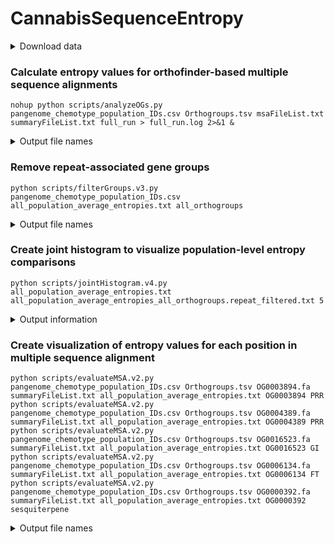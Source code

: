 # CannabisSequenceEntropy

<details>
<summary>Download data</summary>
wget https://salk-tm-pub.s3.us-west-2.amazonaws.com/cannabis_pangenome/core_dispensable_genes/Orthogroups.tsv <br>
wget https://salk-tm-pub.s3.us-west-2.amazonaws.com/cannabis_pangenome/core_dispensable_genes/pangenome_chemotype_population_IDs.csv <br>
https://resources.michael.salk.edu/root/home.html --> Genes V1 mRNA_Table (for summaryFileList.txt) <br>
</details>

### Calculate entropy values for orthofinder-based multiple sequence alignments
```
nohup python scripts/analyzeOGs.py pangenome_chemotype_population_IDs.csv Orthogroups.tsv msaFileList.txt summaryFileList.txt full_run > full_run.log 2>&1 &
```
<details>
<summary>Output file names</summary>
all_population_average_entropies.txt <br>
</details>

### Remove repeat-associated gene groups
```
python scripts/filterGroups.v3.py pangenome_chemotype_population_IDs.csv all_population_average_entropies.txt all_orthogroups
```
<details>
<summary>Output file names</summary>
all_population_average_entropies_all_orthogroups.repeat_filtered.txt <br>
</details>

### Create joint histogram to visualize population-level entropy comparisons
```
python scripts/jointHistogram.v4.py all_population_average_entropies.txt all_population_average_entropies_all_orthogroups.repeat_filtered.txt 5
```
<details>
<summary>Output information</summary>
pop1    pop2    statistic       pvalue <br>
asian_hemp feral 0.8375639347856714 0.0 <br>
asian_hemp hc_hemp 0.8395177728884496 0.0 <br>
asian_hemp hemp 0.8274982870253889 0.0 <br>
asian_hemp mj 0.8392839827683827 0.0 <br>
F1 asian_hemp 0.8390746784938936 0.0 <br>
F1 feral 0.8657673167634514 0.0 <br>
F1 hc_hemp 0.9024173330520182 0.0 <br>
F1 hemp 0.8618989236995579 0.0 <br>
F1 mj 0.9148663951998351 0.0 <br>
feral hc_hemp 0.8659468310917966 0.0 <br>
feral hemp 0.8739148670378099 0.0 <br>
feral mj 0.8609754305102137 0.0 <br>
hc_hemp hemp 0.8547936333921432 0.0 <br>
hc_hemp mj 0.9109642807961587 0.0 <br>
hemp mj 0.8553464635053353 0.0 <br>
</details>

### Create visualization of entropy values for each position in multiple sequence alignment
```
python scripts/evaluateMSA.v2.py pangenome_chemotype_population_IDs.csv Orthogroups.tsv OG0003894.fa summaryFileList.txt all_population_average_entropies.txt OG0003894 PRR
python scripts/evaluateMSA.v2.py pangenome_chemotype_population_IDs.csv Orthogroups.tsv OG0004389.fa summaryFileList.txt all_population_average_entropies.txt OG0004389 PRR
python scripts/evaluateMSA.v2.py pangenome_chemotype_population_IDs.csv Orthogroups.tsv OG0016523.fa summaryFileList.txt all_population_average_entropies.txt OG0016523 GI
python scripts/evaluateMSA.v2.py pangenome_chemotype_population_IDs.csv Orthogroups.tsv OG0006134.fa summaryFileList.txt all_population_average_entropies.txt OG0006134 FT
python scripts/evaluateMSA.v2.py pangenome_chemotype_population_IDs.csv Orthogroups.tsv OG0000392.fa summaryFileList.txt all_population_average_entropies.txt OG0000392 sesquiterpene
```
<details>
<summary>Output file names</summary>
OG0003894_PRR.png <br>
OG0004389_PRR.png <br> 
OG0016523_GI.png <br> 
OG0006134_FT.png <br> 
OG0000392_sesquiterpene.png <br> 
</details>
